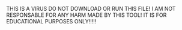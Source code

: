 THIS IS A VIRUS DO NOT DOWNLOAD OR RUN THIS FILE! I AM NOT RESPONSABLE FOR ANY HARM MADE BY THIS TOOL! IT IS FOR EDUCATIONAL PURPOSES ONLY!!!!!
